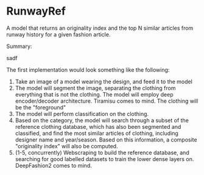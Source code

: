 # RunwayRef
A model that returns an originality index and the top N similar articles from runway history for a given fashion article.

Summary:



sadf


The first implementation would look something like the following:

1. Take an image of a model wearing the design, and feed it to the model
2. The model will segment the image, separating the clothing from everything that is not the clothing. The model will employ deep encoder/decoder architecture. Tiramisu comes to mind. The clothing will be the "foreground"
3. The model will perform classification on the clothing. 
4. Based on the category, the model will search through a subset of the reference clothing database, which has also been segmented and classified, and find the most similar articles of clothing, including designer name and year/season. Based on this information, a composite "originality index" will also be computed.
5. (1-5, concurrently) Webscraping to build the reference database, and searching for good labelled datasets to train the lower dense layers on. DeepFashion2 comes to mind.

